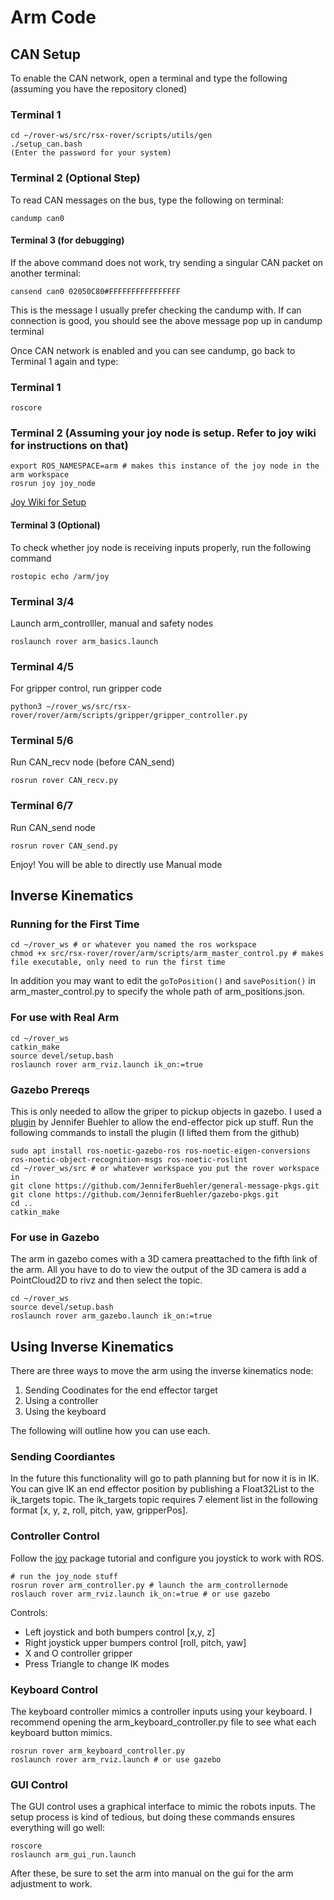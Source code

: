 # Arm Code

## CAN Setup

To enable the CAN network, open a terminal and type the following (assuming you have the repository cloned)

### Terminal 1
```
cd ~/rover-ws/src/rsx-rover/scripts/utils/gen
./setup_can.bash
(Enter the password for your system)
```

### Terminal 2 (Optional Step)
To read CAN messages on the bus, type the following on terminal:
```
candump can0
```

#### Terminal 3 (for debugging)
If the above command does not work, try sending a singular CAN packet on another terminal:
```
cansend can0 02050C80#FFFFFFFFFFFFFFFF
```
This is the message I usually prefer checking the candump with. If can connection is good, you should see the above message pop up in candump terminal

Once CAN network is enabled and you can see candump, go back to Terminal 1 again and type:
### Terminal 1
```
roscore
```

### Terminal 2 (Assuming your joy node is setup. Refer to joy wiki for instructions on that)
```
export ROS_NAMESPACE=arm # makes this instance of the joy node in the arm workspace
rosrun joy joy_node
```

[Joy Wiki for Setup](https://wiki.ros.org/joy/Tutorials/ConfiguringALinuxJoystick)

#### Terminal 3 (Optional)
To check whether joy node is receiving inputs properly, run the following command
```
rostopic echo /arm/joy
```

### Terminal 3/4
Launch arm_controlller, manual and safety nodes
```
roslaunch rover arm_basics.launch
```

### Terminal 4/5
For gripper control, run gripper code
```
python3 ~/rover_ws/src/rsx-rover/rover/arm/scripts/gripper/gripper_controller.py
```

### Terminal 5/6
Run CAN_recv node (before CAN_send)
```
rosrun rover CAN_recv.py
```

### Terminal 6/7
Run CAN_send node
```
rosrun rover CAN_send.py
```
Enjoy! You will be able to directly use Manual mode

## Inverse Kinematics

### Running for the First Time

```
cd ~/rover_ws # or whatever you named the ros workspace 
chmod +x src/rsx-rover/rover/arm/scripts/arm_master_control.py # makes file executable, only need to run the first time
```

In addition you may want to edit the `goToPosition()` and `savePosition()` in arm_master_control.py to specify the whole path of arm_positions.json.

### For use with Real Arm
``` 
cd ~/rover_ws
catkin_make
source devel/setup.bash
roslaunch rover arm_rviz.launch ik_on:=true
```

### Gazebo Prereqs

This is only needed to allow the griper to pickup objects in gazebo. I used a [plugin](https://github.com/JenniferBuehler/gazebo-pkgs) by Jennifer Buehler to allow the end-effector pick up stuff. Run the following commands to install the plugin (I lifted them from the github)

```
sudo apt install ros-noetic-gazebo-ros ros-noetic-eigen-conversions ros-noetic-object-recognition-msgs ros-noetic-roslint
cd ~/rover_ws/src # or whatever workspace you put the rover workspace in
git clone https://github.com/JenniferBuehler/general-message-pkgs.git
git clone https://github.com/JenniferBuehler/gazebo-pkgs.git
cd ..
catkin_make
```

### For use in Gazebo
The arm in gazebo comes with a 3D camera preattached to the fifth link of the arm. All you have to do to view the
output of the 3D camera is add a PointCloud2D to rivz and then select the topic.

```
cd ~/rover_ws
source devel/setup.bash
roslaunch rover arm_gazebo.launch ik_on:=true
```

## Using Inverse Kinematics

There are three ways to move the arm using the inverse kinematics node:
  1. Sending Coodinates for the end effector target
  2. Using a controller
  3. Using the keyboard

The following will outline how you can use each.

### Sending Coordiantes

In the future this functionality will go to path planning but for now it is in IK. You can give IK
an end effector position by publishing a Float32List to the ik_targets topic. The ik_targets topic
requires 7 element list in the following format [x, y, z, roll, pitch, yaw, gripperPos]. 

### Controller Control
Follow the [joy]([url](https://wiki.ros.org/joy/Tutorials/ConfiguringALinuxJoystick)) package tutorial and configure you joystick to work with ROS.
```
# run the joy_node stuff
rosrun rover arm_controller.py # launch the arm_controllernode
roslauch rover arm_rviz.launch ik_on:=true # or use gazebo
```

Controls:
- Left joystick and both bumpers control [x,y, z]
- Right joystick upper bumpers control [roll, pitch, yaw]
- X and O controller gripper
- Press Triangle to change IK modes

### Keyboard Control
The keyboard controller mimics a controller inputs using your keyboard. I recommend opening the 
arm_keyboard_controller.py file to see what each keyboard button mimics.
```
rosrun rover arm_keyboard_controller.py
roslaunch rover arm_rviz.launch # or use gazebo
```
### GUI Control
The GUI control uses a graphical interface to mimic the robots inputs. The setup process is kind of tedious, but doing these commands ensures everything will go well:
```
roscore
roslaunch arm_gui_run.launch
```
After these, be sure to set the arm into manual on the gui for the arm adjustment to work. 